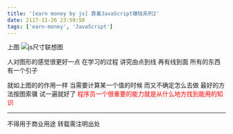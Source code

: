 ```yaml
---
title: '[earn money by js] 靠着JavaScript赚钱系列2'
date: 2117-11-26 23:59:58
tags: ['earn-money', 'JavaScript']
---
```


上图
![js尺寸联想图](/1002-earn-money-by-js/size.gif)

人对图形的感觉很更好一点 在学习的过程 讲究由点到线 再有线到面
所有的东西有一个引子

就如上图的的作用一样 当需要计算某一个值的时候 而又不确定怎么去做 最好的方法按图索骥 试一遍就好了
<font color="#FF0000">程序员一个很重要的能力就是从什么地方找到能用的知识</font> 


----------------
不得用于商业用途 转载需注明出处